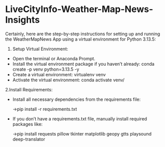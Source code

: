 # LiveCityInfo-Weather-Map-News-Insights
Certainly, here are the step-by-step instructions for setting up and running the WeatherMapNews App using a virtual environment for Python 3.13.5:

1. Setup Virtual Environment:
* Open the terminal or Anaconda Prompt.
* Install the virtual environment package if you haven’t already: conda create -p venv python=3.13.5 -y
* Create a virtual environment: virtualenv venv
* Activate the virtual environment: conda activate venv/

2.Install Requirements:

* Install all necessary dependencies from the requirements file:
 
    ->pip install -r requirements.txt
* If you don’t have a requirements.txt file, manually install required packages like:
  
    ->pip install requests pillow tkinter matplotlib geopy gtts playsound deep-translator
